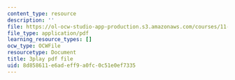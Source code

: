 ```yaml
---
content_type: resource
description: ''
file: https://ol-ocw-studio-app-production.s3.amazonaws.com/courses/11-384-malaysia-sustainable-cities-practicum-spring-2018/8d858611e6adeff9a0fc0c51e0ef7335_xUsGRYtpLDc.pdf
file_type: application/pdf
learning_resource_types: []
ocw_type: OCWFile
resourcetype: Document
title: 3play pdf file
uid: 8d858611-e6ad-eff9-a0fc-0c51e0ef7335
---
```

